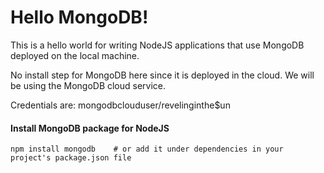 # Hello MongoDB!
This is a hello world for writing NodeJS applications that use MongoDB
deployed on the local machine.

No install step for MongoDB here since it is deployed in the cloud.
We will be using the MongoDB cloud service.

Credentials are:
mongodbclouduser/revelinginthe$un

#### Install MongoDB package for NodeJS
`npm install mongodb    # or add it under dependencies in your project's package.json file`
